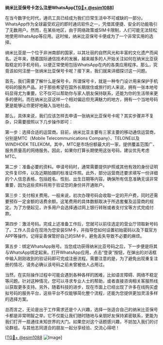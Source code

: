 **纳米比亚保号卡怎么注册WhatsApp[[TG💪+ @esim1088](https://t.me/s/esim1088)]**

在当今数字化时代，通讯工具已经成为我们日常生活中不可或缺的一部分。WhatsApp作为全球最受欢迎的即时通讯软件之一，凭借其便捷、安全的功能吸引了无数用户。然而，在某些地区，由于网络政策或SIM卡限制，人们可能无法轻松地使用WhatsApp等应用。这时候，纳米比亚保号卡便成为了一个非常实用的选择。

纳米比亚是一个位于非洲南部的国家，以其壮丽的自然风光和丰富的文化遗产而闻名。近年来，随着国际通信技术的发展，越来越多的人开始关注如何在纳米比亚获取稳定的手机号码，以便正常使用包括WhatsApp在内的各类应用程序。那么，究竟该如何注册一张纳米比亚保号卡呢？接下来，我们就来详细探讨这一问题。

首先，我们需要了解什么是保号卡。所谓保号卡，就是一种专门设计用来保护手机号码的服务产品。对于那些希望在国外长期居住或旅行的人来说，拥有一张本地号码显得尤为重要。它不仅可以帮助你与家人朋友保持联系，还能为你的生活带来更多的便利。而在纳米比亚这样一个相对偏远但充满魅力的地方，拥有一个当地号码更是能够让你更好地融入当地社会。

那么，具体来说，我们应该怎样去申请一张纳米比亚保号卡呢？其实步骤并不复杂，只需要按照以下几步操作即可：

第一步：选择合适的运营商。目前，纳米比亚主要有三家主要的移动通信运营商，分别是MTC（Mobile Telecommunications Company）、TELONE以及WINDHOEK TELEKOM。其中，MTC是市场份额最大的一家，提供覆盖范围广、服务质量高的网络服务。因此，如果你打算长期使用这张号码，建议优先考虑MTC。

第二步：准备必要的资料。申请号码时，通常需要提供护照或其他有效的身份证明文件复印件，以及近期拍摄的标准证件照。此外，部分运营商还要求填写一份详细的个人信息表格，包括姓名、性别、出生日期等内容。确保所有信息准确无误非常重要，因为这些资料将用于验证您的身份并开通账户。

第三步：支付相关费用。一般来说，初次办理号码会收取一定的开户费，同时还需要预存一定金额的话费余额。这笔费用的具体数额取决于所选套餐及运营商的规定。为了方便起见，许多用户会选择通过网上银行转账或者支付宝等方式完成付款。

第四步：激活号码。完成上述准备工作后，您就可以前往选定的营业厅领取新号码了。工作人员会在现场为您安装SIM卡，并指导您如何设置初始密码以及下载官方APP等操作。记得妥善保管好自己的SIM卡，避免丢失导致不必要的麻烦。

第五步：绑定WhatsApp账号。当您成功获得纳米比亚号码之后，下一步便是将其与WhatsApp绑定起来。打开WhatsApp应用，点击“登录”按钮，在弹出的对话框中输入刚刚收到的验证码即可完成注册流程。需要注意的是，为了避免出现重复注册的情况，请务必确认该号码之前未曾被他人占用过。

当然，在实际操作过程中可能会遇到各种各样的困难，比如语言障碍、网络不稳定等问题。针对这种情况，您可以寻求专业人士的帮助，或者直接咨询相关客服热线以获取更多支持。另外，随着科技的进步，现在市面上已经出现了许多在线购买虚拟号码的服务平台，这些平台不仅能够简化整个流程，还能为您提供更加灵活多样的选择方案。

总而言之，无论是出于工作需求还是个人兴趣，选择一张适合自己的纳米比亚保号卡都是非常明智之举。它不仅能让我们随时随地与亲朋好友保持紧密联系，更能为我们打开一扇通往未知世界的大门。如果您对这个话题感兴趣，不妨加入我们的讨论群组，与其他志同道合的朋友一起分享经验、交流心得吧！

[[TG💪+ @esim1088](https://t.me/s/esim1088) ![Image](https://i.postimg.cc/4NQfJmqS/Snipaste-2025-05-13-00-14-12.png)]
